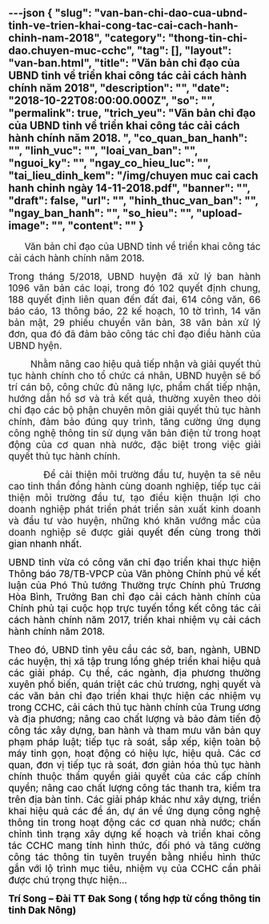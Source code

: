 ---json
{
    "slug": "van-ban-chi-dao-cua-ubnd-tinh-ve-trien-khai-cong-tac-cai-cach-hanh-chinh-nam-2018",
    "category": "thong-tin-chi-dao.chuyen-muc-cchc",
    "tag": [],
    "layout": "van-ban.html",
    "title": "Văn bản chỉ đạo của UBND tỉnh về triển khai công tác cải cách hành chính năm 2018",
    "description": "",
    "date": "2018-10-22T08:00:00.000Z",
    "so": "",
    "permalink": true,
    "trich_yeu": "Văn bản chỉ đạo của UBND tỉnh về triển khai công tác cải cách hành chính năm 2018. ",
    "co_quan_ban_hanh": "",
    "linh_vuc": "",
    "loai_van_ban": "",
    "nguoi_ky": "",
    "ngay_co_hieu_luc": "",
    "tai_lieu_dinh_kem": "/img/chuyen muc cai cach hanh chinh ngày 14-11-2018.pdf",
    "banner": "",
    "draft": false,
    "url": "",
    "hinh_thuc_van_ban": "",
    "ngay_ban_hanh": "",
    "so_hieu": "",
    "upload-image": "",
    "__content__": ""
}
---
<p style="text-align:justify"><span style="font-size:14.0pt">&nbsp;&nbsp;&nbsp;&nbsp;&nbsp; Văn bản chỉ đạo của UBND tỉnh về triển khai c&ocirc;ng t&aacute;c cải c&aacute;ch h&agrave;nh ch&iacute;nh năm 2018. </span></p>

<p style="text-align:justify"><span style="font-size:14.0pt">Trong th&aacute;ng 5/2018, UBND huyện đ&atilde; xử l&yacute; ban h&agrave;nh 1096 văn bản c&aacute;c loại, trong đ&oacute; 102 quyết định chung, 188 quyết định li&ecirc;n quan đến đất đai, 614 c&ocirc;ng văn, 66 b&aacute;o c&aacute;o, 13 th&ocirc;ng b&aacute;o, 22 kế hoạch, 10 tờ tr&igrave;nh, 14 văn bản mật, 29 phiếu chuyển văn bản, 38 văn bản xử l&yacute; đơn, qua đ&oacute; đ&atilde; đảm bảo c&ocirc;ng t&aacute;c chỉ đạo điều h&agrave;nh của UBND hyện. </span></p>

<p style="text-align:justify"><span style="font-size:14.0pt">&nbsp;&nbsp;&nbsp;&nbsp;&nbsp;&nbsp;&nbsp; Nhằm n&acirc;ng cao hiệu quả tiếp nhận v&agrave; giải quyết thủ tục h&agrave;nh ch&iacute;nh cho tổ chức c&aacute; nh&acirc;n, UBND huyện sẽ bố tr&iacute; c&aacute;n bộ, c&ocirc;ng chức đủ năng lực, phẩm chất tiếp nhận, hướng dẫn hồ sơ v&agrave; trả kết quả, thường xuy&ecirc;n theo dỏi chỉ đạo c&aacute;c bộ phận chuy&ecirc;n m&ocirc;n giải quyết thủ tục h&agrave;nh ch&iacute;nh, đảm bảo đ&uacute;ng quy tr&igrave;nh, tăng cường ứng dụng c&ocirc;ng nghệ th&ocirc;ng tin sử dụng văn bản điện tử trong hoạt động của cơ quan nh&agrave; nước, đặc biệt trong việc giải quyết thủ tục h&agrave;nh ch&iacute;nh.</span></p>

<p style="text-align:justify"><span style="font-size:14.0pt">&nbsp;&nbsp;&nbsp;&nbsp;&nbsp;&nbsp;&nbsp;&nbsp;&nbsp; Để cải thiện m&ocirc;i trường đầu tư, huyện ta sẽ n&ecirc;u cao tinh thần đồng h&agrave;nh c&ugrave;ng doanh nghiệp, tiếp tục cải thiện m&ocirc;i trường đầu tư, tạo điều kiện thuận lợi cho doanh nghiệp ph&aacute;t triển ph&aacute;t triển sản xuất kinh doanh v&agrave; đầu tư v&agrave;o huyện, những kh&oacute; khăn vướng mắc của doanh nghiệp sẽ được <span style="color:black">giải quyết đến c&ugrave;ng trong thời gian nhanh nhất.</span></span></p>

<p style="margin-left:0in; margin-right:0in; text-align:justify"><span style="background-color:white"><span style="font-size:14.0pt"><span style="color:black">UBND tỉnh vừa c&oacute; c&ocirc;ng văn chỉ đạo triển khai thực hiện Th&ocirc;ng b&aacute;o 78/TB-VPCP của Văn ph&ograve;ng Ch&iacute;nh phủ về kết luận của Ph&oacute; Thủ tướng Thường trực Ch&iacute;nh phủ Trương H&ograve;a B&igrave;nh, Trưởng Ban chỉ đạo cải c&aacute;ch h&agrave;nh ch&iacute;nh của Ch&iacute;nh phủ tại cuộc họp trực tuyến tổng kết c&ocirc;ng t&aacute;c cải c&aacute;ch h&agrave;nh ch&iacute;nh năm 2017, triển khai nhiệm vụ cải c&aacute;ch h&agrave;nh ch&iacute;nh năm 2018.</span></span></span></p>

<p style="margin-left:0in; margin-right:0in; text-align:justify"><span style="background-color:white"><span style="font-size:14.0pt"><span style="color:black">Theo đ&oacute;, UBND tỉnh y&ecirc;u cầu c&aacute;c sở, ban, ng&agrave;nh, UBND c&aacute;c huyện, thị x&atilde; tập trung lồng gh&eacute;p triển khai hiệu quả c&aacute;c giải ph&aacute;p. Cụ thể, c&aacute;c ng&agrave;nh, địa phương thường xuy&ecirc;n phổ biến, qu&aacute;n triệt c&aacute;c chủ trương, nghị quyết v&agrave; c&aacute;c văn bản chỉ đạo triển khai thực hiện c&aacute;c nhiệm vụ trong CCHC, cải c&aacute;ch thủ tục h&agrave;nh ch&iacute;nh của Trung ương v&agrave; địa phương; n&acirc;ng cao chất lượng v&agrave; bảo đảm tiến độ c&ocirc;ng t&aacute;c x&acirc;y dựng, ban h&agrave;nh v&agrave; tham mưu văn bản quy phạm ph&aacute;p luật; tiếp tục r&agrave; so&aacute;t, sắp xếp, kiện to&agrave;n bộ m&aacute;y tinh gọn, hoạt động c&oacute; hiệu lực, hiệu quả. C&aacute;c cơ quan, đơn vị tiếp tục r&agrave; so&aacute;t, đơn giản h&oacute;a thủ tục h&agrave;nh ch&iacute;nh thuộc thẩm quyền giải quyết của c&aacute;c cấp ch&iacute;nh quyền; n&acirc;ng cao chất lượng c&ocirc;ng t&aacute;c thanh tra, kiểm tra tr&ecirc;n địa b&agrave;n tỉnh. C&aacute;c giải ph&aacute;p kh&aacute;c như x&acirc;y dựng, triển khai hiệu quả c&aacute;c đề &aacute;n, dự &aacute;n về ứng dụng c&ocirc;ng nghệ th&ocirc;ng tin trong hoạt động c&aacute;c cơ quan nh&agrave; nước; chấn chỉnh t&igrave;nh trạng x&acirc;y dựng kế hoạch v&agrave; triển khai c&ocirc;ng t&aacute;c CCHC mang t&iacute;nh h&igrave;nh thức, đối ph&oacute; v&agrave; tăng cường c&ocirc;ng t&aacute;c th&ocirc;ng tin tuy&ecirc;n truyền bằng nhiều h&igrave;nh thức gắn với lộ tr&igrave;nh mục ti&ecirc;u, nhiệm vụ của CCHC cần phải được ch&uacute; trọng thực hiện&hellip;</span></span></span></p>

<p style="margin-left:0in; margin-right:0in; text-align:justify"><span style="background-color:white"><strong><span style="font-size:14.0pt"><span style="color:black">Tr&iacute; Song &ndash; Đ&agrave;i TT Đak Song ( tổng hợp từ cổng th&ocirc;ng tin tinh Dak N&ocirc;ng)</span></span></strong></span></p>

<p style="text-align:justify">&nbsp;</p>

<p style="text-align:justify">&nbsp;</p>

<p>&nbsp;&nbsp;</p>
